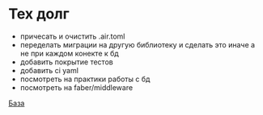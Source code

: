 # Тех долг
- причесать и очистить .air.toml
- переделать миграции на другую библиотеку и сделать это иначе а не при каждом конекте к бд
- добавить покрытие тестов
- добавить ci yaml
- посмотреть на практики работы с бд
- посмотреть на faber/middleware

[База](https://divrhino.com/articles/rest-api-docker-go-fiber-from-scratch/#routes--endpoints)